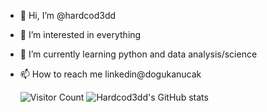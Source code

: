 - 👋 Hi, I’m @hardcod3dd
- 👀 I’m interested in everything
- 🌱 I’m currently learning python and data analysis/science
- 📫 How to reach me linkedin@dogukanucak

     ![Visitor Count](https://profile-counter.glitch.me/hardcod3dd/count.svg)
     ![Hardcod3dd's GitHub stats](https://github-readme-stats.vercel.app/api?username=hardcod3dd)
<!---
hardcod3dd/hardcod3dd is a ✨ special ✨ repository because its `README.md` (this file) appears on your GitHub profile.
You can click the Preview link to take a look at your changes.
--->

